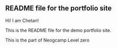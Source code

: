 ## README file for the portfolio site

Hi! I am Chetan!

This is the README file for the demo portfolio site.

This is the part of Neogcamp Level zero

